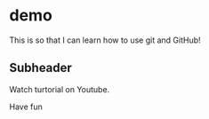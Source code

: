 # demo

This is so that I can learn how to use git and GitHub!

## Subheader

Watch turtorial on Youtube.

Have fun
